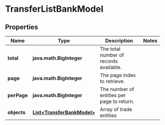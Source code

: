 

# TransferListBankModel


## Properties

| Name | Type | Description | Notes |
|------------ | ------------- | ------------- | -------------|
|**total** | **java.math.BigInteger** | The total number of records available. |  |
|**page** | **java.math.BigInteger** | The page index to retrieve. |  |
|**perPage** | **java.math.BigInteger** | The number of entities per page to return. |  |
|**objects** | [**List&lt;TransferBankModel&gt;**](TransferBankModel.md) | Array of trade entities |  |



